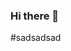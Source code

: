 ### Hi there 👋

#sadsadsad
<!--
**doniyor3534/doniyor3534** is a ✨ _special_ ✨ repository because its `README.md` (this file) appears on your GitHub profile.

sadjksadjksajdlksad
Here are some ideas to get you started:

- 🔭 I’m currently working on ...
- 🌱 I’m currently learning ...
- 👯 I’m looking to collaborate on ...
- 🤔 I’m looking for help with ...
- 💬 Ask me about ...
- 📫 How to reach me: ...
- 😄 Pronouns: ...
- ⚡ Fun fact: ...
-->
